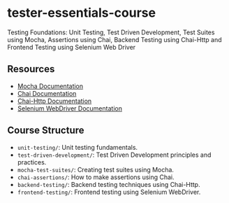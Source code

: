 # tester-essentials-course
Testing Foundations:
Unit Testing, Test Driven Development, Test Suites using Mocha, Assertions using Chai, Backend Testing using Chai-Http and Frontend Testing using Selenium Web Driver

## Resources

- [Mocha Documentation](https://mochajs.org/)
- [Chai Documentation](https://www.chaijs.com/)
- [Chai-Http Documentation](https://www.chaijs.com/plugins/chai-http/)
- [Selenium WebDriver Documentation](https://www.selenium.dev/documentation/en/)

## Course Structure

- `unit-testing/`: Unit testing fundamentals.
- `test-driven-development/`: Test Driven Development principles and practices.
- `mocha-test-suites/`: Creating test suites using Mocha.
- `chai-assertions/`: How to make assertions using Chai.
- `backend-testing/`: Backend testing techniques using Chai-Http.
- `frontend-testing/`: Frontend testing using Selenium WebDriver.
